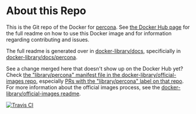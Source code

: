 # About this Repo

This is the Git repo of the Docker for [percona](https://hub.docker.com/r/0x1997/percona/). See [the Docker Hub page](https://hub.docker.com/r/0x1997/percona/) for the full readme on how to use this Docker image and for information regarding contributing and issues.

The full readme is generated over in [docker-library/docs](https://github.com/docker-library/docs), specificially in [docker-library/docs/percona](https://github.com/docker-library/docs/tree/master/percona).

See a change merged here that doesn't show up on the Docker Hub yet? Check [the "library/percona" manifest file in the docker-library/official-images repo](https://github.com/docker-library/official-images/blob/master/library/percona), especially [PRs with the "library/percona" label on that repo](https://github.com/docker-library/official-images/labels/library%2Fpercona). For more information about the official images process, see the [docker-library/official-images readme](https://github.com/docker-library/official-images/blob/master/README.md).

[![Travis CI](https://img.shields.io/travis/0x1997/percona/master.svg)](https://travis-ci.org/0x1997/percona/branches)

<!-- THIS FILE IS GENERATED BY https://github.com/docker-library/docs/blob/master/generate-repo-stub-readme.sh -->
